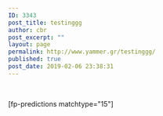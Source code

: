 ```yaml
---
ID: 3343
post_title: testinggg
author: cbr
post_excerpt: ""
layout: page
permalink: http://www.yammer.gr/testinggg/
published: true
post_date: 2019-02-06 23:38:31
---
```

&nbsp;

[fp-predictions matchtype="15"]